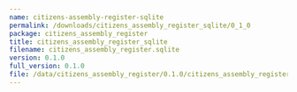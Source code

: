 ```yaml
---
name: citizens-assembly-register-sqlite
permalink: /downloads/citizens_assembly_register_sqlite/0_1_0
package: citizens_assembly_register
title: citizens_assembly_register_sqlite
filename: citizens_assembly_register.sqlite
version: 0.1.0
full_version: 0.1.0
file: /data/citizens_assembly_register/0.1.0/citizens_assembly_register.sqlite
---
```

